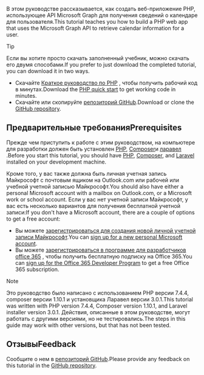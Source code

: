 <!-- markdownlint-disable MD002 MD041 -->

<span data-ttu-id="5591b-101">В этом руководстве рассказывается, как создать веб-приложение PHP, использующее API Microsoft Graph для получения сведений о календаре для пользователя.</span><span class="sxs-lookup"><span data-stu-id="5591b-101">This tutorial teaches you how to build a PHP web app that uses the Microsoft Graph API to retrieve calendar information for a user.</span></span>

> [!TIP]
> <span data-ttu-id="5591b-102">Если вы хотите просто скачать заполненный учебник, можно скачать его двумя способами.</span><span class="sxs-lookup"><span data-stu-id="5591b-102">If you prefer to just download the completed tutorial, you can download it in two ways.</span></span>
>
> - <span data-ttu-id="5591b-103">Скачайте [Краткое руководство по PHP](https://developer.microsoft.com/graph/quick-start?platform=option-php) , чтобы получить рабочий код в минутах.</span><span class="sxs-lookup"><span data-stu-id="5591b-103">Download the [PHP quick start](https://developer.microsoft.com/graph/quick-start?platform=option-php) to get working code in minutes.</span></span>
> - <span data-ttu-id="5591b-104">Скачайте или скопируйте [репозиторий GitHub](https://github.com/microsoftgraph/msgraph-training-phpapp).</span><span class="sxs-lookup"><span data-stu-id="5591b-104">Download or clone the [GitHub repository](https://github.com/microsoftgraph/msgraph-training-phpapp).</span></span>

## <a name="prerequisites"></a><span data-ttu-id="5591b-105">Предварительные требования</span><span class="sxs-lookup"><span data-stu-id="5591b-105">Prerequisites</span></span>

<span data-ttu-id="5591b-106">Прежде чем приступить к работе с этим руководством, на компьютере для разработки должен быть установлен [PHP](http://php.net/downloads.php), [Composer](https://getcomposer.org/)и [ларавел](https://laravel.com/) .</span><span class="sxs-lookup"><span data-stu-id="5591b-106">Before you start this tutorial, you should have [PHP](http://php.net/downloads.php), [Composer](https://getcomposer.org/), and [Laravel](https://laravel.com/) installed on your development machine.</span></span>

<span data-ttu-id="5591b-107">Кроме того, у вас также должна быть личная учетная запись Майкрософт с почтовым ящиком на Outlook.com или рабочей или учебной учетной записью Майкрософт.</span><span class="sxs-lookup"><span data-stu-id="5591b-107">You should also have either a personal Microsoft account with a mailbox on Outlook.com, or a Microsoft work or school account.</span></span> <span data-ttu-id="5591b-108">Если у вас нет учетной записи Майкрософт, у вас есть несколько вариантов для получения бесплатной учетной записи:</span><span class="sxs-lookup"><span data-stu-id="5591b-108">If you don't have a Microsoft account, there are a couple of options to get a free account:</span></span>

- <span data-ttu-id="5591b-109">Вы можете [зарегистрироваться для создания новой личной учетной записи Майкрософт](https://signup.live.com/signup?wa=wsignin1.0&rpsnv=12&ct=1454618383&rver=6.4.6456.0&wp=MBI_SSL_SHARED&wreply=https://mail.live.com/default.aspx&id=64855&cbcxt=mai&bk=1454618383&uiflavor=web&uaid=b213a65b4fdc484382b6622b3ecaa547&mkt=E-US&lc=1033&lic=1).</span><span class="sxs-lookup"><span data-stu-id="5591b-109">You can [sign up for a new personal Microsoft account](https://signup.live.com/signup?wa=wsignin1.0&rpsnv=12&ct=1454618383&rver=6.4.6456.0&wp=MBI_SSL_SHARED&wreply=https://mail.live.com/default.aspx&id=64855&cbcxt=mai&bk=1454618383&uiflavor=web&uaid=b213a65b4fdc484382b6622b3ecaa547&mkt=E-US&lc=1033&lic=1).</span></span>
- <span data-ttu-id="5591b-110">Вы можете [зарегистрироваться в программе для разработчиков office 365](https://developer.microsoft.com/office/dev-program) , чтобы получить бесплатную подписку на Office 365.</span><span class="sxs-lookup"><span data-stu-id="5591b-110">You can [sign up for the Office 365 Developer Program](https://developer.microsoft.com/office/dev-program) to get a free Office 365 subscription.</span></span>

> [!NOTE]
> <span data-ttu-id="5591b-111">Это руководство было написано с использованием PHP версии 7.4.4, composer версии 1.10.1 и установщика Ларавел версии 3.0.1.</span><span class="sxs-lookup"><span data-stu-id="5591b-111">This tutorial was written with PHP version 7.4.4, Composer version 1.10.1, and Laravel installer version 3.0.1.</span></span> <span data-ttu-id="5591b-112">Действия, описанные в этом руководстве, могут работать с другими версиями, но не тестировались.</span><span class="sxs-lookup"><span data-stu-id="5591b-112">The steps in this guide may work with other versions, but that has not been tested.</span></span>

## <a name="feedback"></a><span data-ttu-id="5591b-113">Отзывы</span><span class="sxs-lookup"><span data-stu-id="5591b-113">Feedback</span></span>

<span data-ttu-id="5591b-114">Сообщите о нем в [репозиторий GitHub](https://github.com/microsoftgraph/msgraph-training-phpapp).</span><span class="sxs-lookup"><span data-stu-id="5591b-114">Please provide any feedback on this tutorial in the [GitHub repository](https://github.com/microsoftgraph/msgraph-training-phpapp).</span></span>
